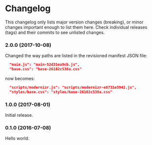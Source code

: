 # Changelog
This changelog only lists major version changes (breaking), or minor changes important enough to list them here. Check individual releases (tags) and their commits to see unlisted changes.

### 2.0.0 (2017-10-08)

Changed the way paths are listed in the revisioned manifest JSON file:

```json
  "main.js": "main-52d31ea9cb.js",
  "base.css": "base-26102c538a.css"
```

now becomes:

```json
  "scripts/modernizr.js": "scripts/modernizr-e8731e5942.js",
  "styles/base.css": "styles/base-26102c538a.css"
```

### 1.0.0 (2017-08-01)

Initial release.

### 0.1.0 (2016-07-08)

Hello world.
